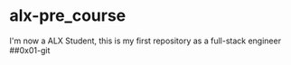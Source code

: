 # alx-pre_course
 I'm now a ALX Student, this is my first repository as a full-stack engineer
##0x01-git
